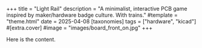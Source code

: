+++
title = "Light Rail"
description = "A minimalist, interactive PCB game inspired by maker/hardware badge culture. With trains."
#template = "theme.html"
date = 2025-04-08
[taxonomies]
tags = ["hardware", "kicad"]
#[extra.cover]
#image = "images/board_front_on.jpg"
+++

Here is the content.